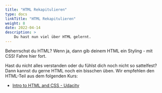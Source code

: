 ```yaml
---
title: "HTML Rekapitulieren"
type: docs
linkTitle: "HTML Rekapitulieren"
weight: 8
date: 2022-04-14
description: >
    Du hast nun viel über HTML gelernt.
---
```


Beherrschst du HTML? Wenn ja, dann gib deinem HTML ein Styling - mit CSS! Fahre hier fort.

Hast du nicht alles verstanden oder du fühlst dich noch nicht so sattelfest? Dann kannst du gerne HTML noch ein bisschen üben. Wir empfehlen den HTML-Teil aus dem folgenden Kurs:
* [Intro to HTML and CSS - Udacity](https://www.udacity.com/course/intro-to-html-and-css--ud001)

